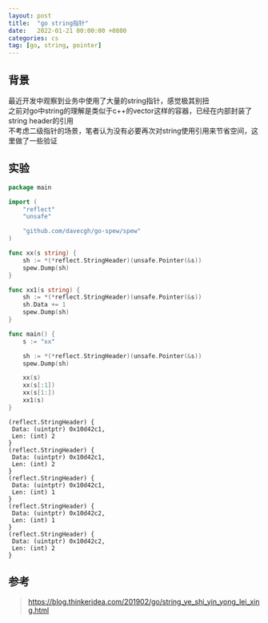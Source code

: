 ```yaml
---
layout: post
title:  "go string指针"
date:   2022-01-21 00:00:00 +0800
categories: cs
tag: [go, string, pointer]
---
```


## 背景

最近开发中观察到业务中使用了大量的string指针，感觉极其别扭  
之前对go中string的理解是类似于c++的vector这样的容器，已经在内部封装了string header的引用  
不考虑二级指针的场景，笔者认为没有必要再次对string使用引用来节省空间，这里做了一些验证  

## 实验

```go
package main

import (
	"reflect"
	"unsafe"

	"github.com/davecgh/go-spew/spew"
)

func xx(s string) {
	sh := *(*reflect.StringHeader)(unsafe.Pointer(&s))
	spew.Dump(sh)
}

func xx1(s string) {
	sh := *(*reflect.StringHeader)(unsafe.Pointer(&s))
	sh.Data += 1
	spew.Dump(sh)
}

func main() {
	s := "xx"

	sh := *(*reflect.StringHeader)(unsafe.Pointer(&s))
	spew.Dump(sh)

	xx(s)
	xx(s[:1])
	xx(s[1:])
	xx1(s)
}
```

```
(reflect.StringHeader) {
 Data: (uintptr) 0x10d42c1,
 Len: (int) 2
}
(reflect.StringHeader) {
 Data: (uintptr) 0x10d42c1,
 Len: (int) 2
}
(reflect.StringHeader) {
 Data: (uintptr) 0x10d42c1,
 Len: (int) 1
}
(reflect.StringHeader) {
 Data: (uintptr) 0x10d42c2,
 Len: (int) 1
}
(reflect.StringHeader) {
 Data: (uintptr) 0x10d42c2,
 Len: (int) 2
}
```

## 参考

> https://blog.thinkeridea.com/201902/go/string_ye_shi_yin_yong_lei_xing.html